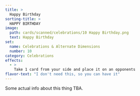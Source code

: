 ```yaml
---
title: >
  Happy Birthday
sorting-title: >
  HAPPY BIRTHDAY
image: 
  path: cards/scanned/celebrations/10 Happy Birthday.png
  text: Happy Birthday
set:
  name: Celebrations & Alternate Dimensions
  number: 10
category: Celebrations
effects: 
  - >
    Take 1 card from your side and place it on an opponents
flavor-text: "I don't need this, so you can have it"
---
```

Some actual info about this thing TBA.
